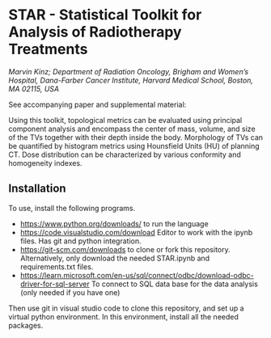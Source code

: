 # STAR - Statistical Toolkit for Analysis of Radiotherapy Treatments
_Marvin Kinz; Department of Radiation Oncology, Brigham and Women’s Hospital, Dana-Farber Cancer Institute, Harvard Medical School, Boston, MA 02115, USA_

See accompanying paper and supplemental material:

Using this toolkit, topological metrics can be evaluated using principal component analysis and encompass the center of mass, volume, and size of the TVs together with their depth inside the body. Morphology of TVs can be quantified by histogram metrics using Hounsfield Units (HU) of planning CT. Dose distribution can be characterized by various conformity and homogeneity indexes.

## Installation
To use, install the following programs. 

- https://www.python.org/downloads/ to run the language
- https://code.visualstudio.com/download Editor to work with the ipynb files. Has git and python integration.
- https://git-scm.com/downloads to clone or fork this repository. Alternatively, only download the needed STAR.ipynb and requirements.txt files.
- https://learn.microsoft.com/en-us/sql/connect/odbc/download-odbc-driver-for-sql-server To connect to SQL data base for the data analysis (only needed if you have one)

Then use git in visual studio code to clone this repository, and set up a virtual python environment. In this environment, install all the needed packages.
